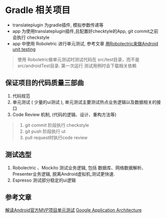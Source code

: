 # Gradle 相关项目

* translateplugin 为gradle插件, 模拟参数传递等
* app 为使用translateplugin插件,且配置好checktyle的App, git commit之前会执行 checkstyle
* app 中使用 Roboletric 进行单元测试, 参考文章 [用Robolectric来做Android unit testing](https://segmentfault.com/a/1190000002904944)

> 使用 Roboletric做单元测试时测试代码在 src/test目录，而不是 src/androidTest目录. 第一次运行 测试用例时会下载相关依赖


## 保证项目的代码质量三部曲

1. 代码规范
2. 单元测试 ( 少量的ui测试 ), 单元测试主要测试热点业务逻辑以及数据相关的接口
3. Code Review 机制, (代码的逻辑、设计、重构方法等)


> 1. git commit 阶段执行 checkstyle
> 2. git push 阶段执行 ut
> 3. pull request时执行code review



## 测试选型

1. Robolectric 、Mockito 测试业务逻辑, 包括 数据库、网络数据解析、Presenter业务逻辑, 脱离Android虚拟机,测试更快速.
2. Espresso 测试部分稳定的ui逻辑


## 参考文章

[解读Android官方MVP项目单元测试](http://www.jianshu.com/p/cf446be43ae8)
[Google Application Architecture](https://github.com/googlesamples/android-architecture/tree/todo-mvp)